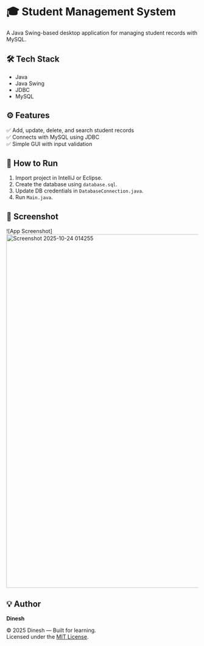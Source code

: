 # 🎓 Student Management System

A Java Swing-based desktop application for managing student records with MySQL.

## 🛠️ Tech Stack
- Java
- Java Swing
- JDBC
- MySQL

## ⚙️ Features
✅ Add, update, delete, and search student records  
✅ Connects with MySQL using JDBC  
✅ Simple GUI with input validation

## 🚀 How to Run
1. Import project in IntelliJ or Eclipse.  
2. Create the database using `database.sql`.  
3. Update DB credentials in `DatabaseConnection.java`.  
4. Run `Main.java`.

## 📸 Screenshot
![App Screenshot]<img width="1629" height="929" alt="Screenshot 2025-10-24 014255" src="https://github.com/user-attachments/assets/0d9055ee-b5f1-40e5-a01d-e77ec5be1f71" />


## 💡 Author
**Dinesh**

© 2025 Dinesh — Built for learning.  
Licensed under the [MIT License](LICENSE).
